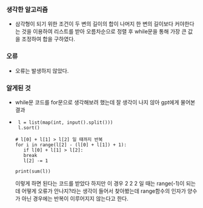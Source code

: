 ### 생각한 알고리즘
 - 삼각형이 되기 위한 조건이 두 변의 길이의 합이 나머지 한 변의 길이보다 커야한다는 것을 이용하여 리스트를 받아 오름차순으로 정렬 후
   while문을 통해 가장 큰 값을 조정하여 합을 구하였다.

### 오류
 - 오류는 발생하지 않았다.

### 알게된 것
 - while문 코드를 for문으로 생각해보려 했는데 잘 생각이 나지 않아 gpt에게 물어본 결과
 -      l = list(map(int, input().split())) 
        l.sort()

       # l[0] + l[1] > l[2] 일 때까지 반복
       for i in range(l[2] - (l[0] + l[1]) + 1):
          if l[0] + l[1] > l[2]:
          break
          l[2] -= 1

       print(sum(l))
    이렇게 하면 된다는 코드를 받았다
    하지만 이 경우 2 2 2 일 때는 range(-1)이 되는데 어떻게 오류가 안나지?라는 생각이 들어서 찾아봤는데
    range함수의 인자가 양수가 아닌 경우에는 반복이 이루어지지 않는다고 한다.

